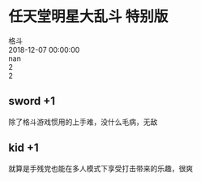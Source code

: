



# 任天堂明星大乱斗 特别版
  
格斗  
2018-12-07 00:00:00  
nan  
2  
2
## sword +1


除了格斗游戏惯用的上手难，没什么毛病，无敌
## kid +1


就算是手残党也能在多人模式下享受打击带来的乐趣，很爽